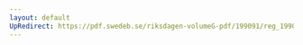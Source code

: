 ```yaml
---
layout: default
UpRedirect: https://pdf.swedeb.se/riksdagen-volumeG-pdf/199091/reg_199091/reg_199091_0691.pdf
---
```


